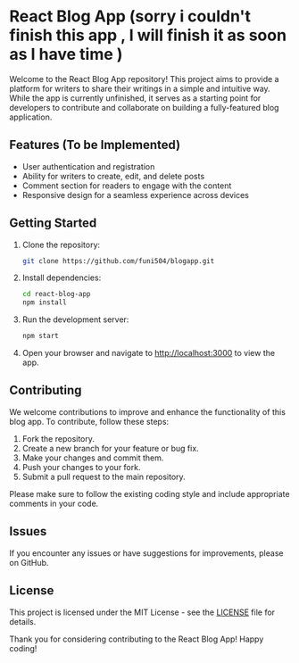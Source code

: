 # React Blog App (sorry i couldn't finish this app , I will finish it as soon as I have time ) 

Welcome to the React Blog App repository! This project aims to provide a platform for writers to share their writings in a simple and intuitive way. While the app is currently unfinished, it serves as a starting point for developers to contribute and collaborate on building a fully-featured blog application.

## Features (To be Implemented)

- User authentication and registration
- Ability for writers to create, edit, and delete posts
- Comment section for readers to engage with the content
- Responsive design for a seamless experience across devices

## Getting Started

1. Clone the repository:

   ```bash
   git clone https://github.com/funi504/blogapp.git
   ```

2. Install dependencies:

   ```bash
   cd react-blog-app
   npm install
   ```

3. Run the development server:

   ```bash
   npm start
   ```

4. Open your browser and navigate to [http://localhost:3000](http://localhost:3000) to view the app.

## Contributing

We welcome contributions to improve and enhance the functionality of this blog app. To contribute, follow these steps:

1. Fork the repository.
2. Create a new branch for your feature or bug fix.
3. Make your changes and commit them.
4. Push your changes to your fork.
5. Submit a pull request to the main repository.

Please make sure to follow the existing coding style and include appropriate comments in your code.

## Issues

If you encounter any issues or have suggestions for improvements, please  on GitHub.

## License

This project is licensed under the MIT License - see the [LICENSE](LICENSE) file for details.

Thank you for considering contributing to the React Blog App! Happy coding!
